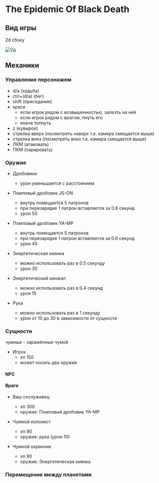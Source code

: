 # The Epidemic Of Black Death

## Вид игры

2d сбоку

![2д](https://cybersport-img.cdnvideo.ru/images/game-card/plain/2f/2fd2ca8e-f573-4750-9058-2b7ca890e7a4.jpg@jpg)

## Механики

### Управление персонажем

- d/a (ходьба)
- ctrl+(d/a) (бег)
- shift (приседание)
- space
  - если игрок рядом с возвышенностью, залезть на неё
  - если игрок рядом с врагом, пнуть его
  - иначе топнуть
- z (кувырок)
- стрелка вверх (посмотреть наверх т.е. камера  смещается выше)
- стрелка вниз (посмотреть вниз т.е. камера смещается 
выше)
- ЛКМ (атаковать)
- ПКМ (парировать)

### Оружие

- Дробовики
  - урон уменьшается с расстоянием

- Помповый дробовик JS-ON
  - внутрь помещается 5 патронов
  - при перезарядке 1 патрон вставляется за 0.8 секунд
  - урон 50

- Помповый дробовик YA-MP
  - внутрь помещается 5 патронов
  - при перезарядке 1 патрон вставляется за 0.6 секунд
  - урон 45

- Энергетическая киянка
  - можно использовать раз в 0.5 секунду
  - урон 30

- Энергетический кинжал
  - можно использовать раз в 0.4 секунд
  - урон 15

- Рука
  - можно использовать раз в 1 секунду
  - урон от 10 до 30 в зависимости от сущности

### Сущности

*чумные* - заражённые чумой

- Игрок
  - хп 150
  - может носить два оружия

#### NPC

#### Враги

- Ваш сослуживец
  - хп 300
  - оружие: Помповый дробовик YA-MP

- Чумной колонист
  - хп 90
  - оружие: рука (урон 10)

- Чумной охранник
  - хп 90
  - оружие: Энергетическая киянка

### Перемещение между планетами
